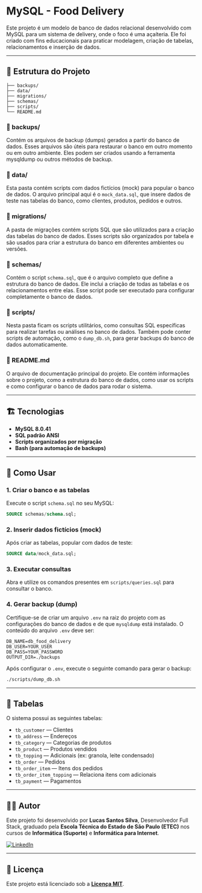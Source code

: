 # MySQL - Food Delivery

Este projeto é um modelo de banco de dados relacional desenvolvido com MySQL para um sistema de delivery, onde o foco é uma açaíteria. Ele foi criado com fins educacionais para praticar modelagem, criação de tabelas, relacionamentos e inserção de dados.

---

## 📂 Estrutura do Projeto

```
├── backups/
├── data/     
├── migrations/
├── schemas/
├── scripts/
└── README.md
```

### 📁 backups/

Contém os arquivos de backup (dumps) gerados a partir do banco de dados. Esses arquivos são úteis para restaurar o banco em outro momento ou em outro ambiente. Eles podem ser criados usando a ferramenta mysqldump ou outros métodos de backup.

### 📁 data/

Esta pasta contém scripts com dados fictícios (mock) para popular o banco de dados. O arquivo principal aqui é o `mock_data.sql`, que insere dados de teste nas tabelas do banco, como clientes, produtos, pedidos e outros.

### 📁 migrations/

A pasta de migrações contém scripts SQL que são utilizados para a criação das tabelas do banco de dados. Esses scripts são organizados por tabela e são usados para criar a estrutura do banco em diferentes ambientes ou versões.

### 📁 schemas/

Contém o script `schema.sql`, que é o arquivo completo que define a estrutura do banco de dados. Ele inclui a criação de todas as tabelas e os relacionamentos entre elas. Esse script pode ser executado para configurar completamente o banco de dados.

### 📁 scripts/

Nesta pasta ficam os scripts utilitários, como consultas SQL específicas para realizar tarefas ou análises no banco de dados. Também pode conter scripts de automação, como o `dump_db.sh`, para gerar backups do banco de dados automaticamente.

### 📄 README.md

O arquivo de documentação principal do projeto. Ele contém informações sobre o projeto, como a estrutura do banco de dados, como usar os scripts e como configurar o banco de dados para rodar o sistema.

---

## 🏗️ Tecnologias

* **MySQL 8.0.41**
* **SQL padrão ANSI**
* **Scripts organizados por migração**
* **Bash (para automação de backups)**

---

## 🔧 Como Usar

### 1. Criar o banco e as tabelas

Execute o script `schema.sql` no seu MySQL:

```sql
SOURCE schemas/schema.sql;
```

### 2. Inserir dados fictícios (mock)

Após criar as tabelas, popular com dados de teste:

```sql
SOURCE data/mock_data.sql;
```

### 3. Executar consultas

Abra e utilize os comandos presentes em `scripts/queries.sql` para consultar o banco.

### 4. Gerar backup (dump)

Certifique-se de criar um arquivo `.env` na raiz do projeto com as configurações do banco de dados e de que `mysqldump` está instalado. O conteúdo do arquivo `.env` deve ser:

```env
DB_NAME=db_food_delivery
DB_USER=YOUR_USER
DB_PASS=YOUR_PASSWORD
OUTPUT_DIR=./backups
```

Após configurar o `.env`, execute o seguinte comando para gerar o backup:

```bash
./scripts/dump_db.sh
```

---

## 🧱 Tabelas

O sistema possui as seguintes tabelas:

* `tb_customer` — Clientes
* `tb_address` — Endereços
* `tb_category` — Categorias de produtos
* `tb_product` — Produtos vendidos
* `tb_topping` — Adicionais (ex: granola, leite condensado)
* `tb_order` — Pedidos
* `tb_order_item` — Itens dos pedidos
* `tb_order_item_topping` — Relaciona itens com adicionais
* `tb_payment` — Pagamentos

---

## 👨‍💻 Autor

Este projeto foi desenvolvido por **Lucas Santos Silva**, Desenvolvedor Full Stack, graduado pela **Escola Técnica do Estado de São Paulo (ETEC)** nos cursos de **Informática (Suporte)** e **Informática para Internet**.

[![LinkedIn](https://img.shields.io/badge/LinkedIn-0077B5?style=for-the-badge\&logo=linkedin\&logoColor=white)](https://www.linkedin.com/in/bylucasss/)

---

## 📝 Licença

Este projeto está licenciado sob a **[Licença MIT](./LICENSE)**.